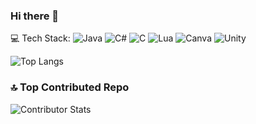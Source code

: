 ### Hi there 👋

💻 Tech Stack: 
![Java](https://img.shields.io/badge/java-%23ED8B00.svg?style=flat-square&logo=openjdk&logoColor=white)
![C#](https://img.shields.io/badge/c%23-%23239120.svg?style=flat-square&logo=csharp&logoColor=white)
![C](https://img.shields.io/badge/c-%2300599C.svg?style=flat-square&logo=c&logoColor=white)
![Lua](https://img.shields.io/badge/lua-%232C2D72.svg?style=flat-square&logo=lua&logoColor=white)
![Canva](https://img.shields.io/badge/Canva-%2300C4CC.svg?style=flat-square&logo=Canva&logoColor=white)
![Unity](https://img.shields.io/badge/unity-%23000000.svg?style=flat-square&logo=unity&logoColor=white)




![Top Langs](https://github-readme-stats.vercel.app/api/top-langs/?username=sreejita-saha&theme=dark&hide_border=false&include_all_commits=true&count_private=true&layout=compact)

### 🔝 Top Contributed Repo
![Contributor Stats](https://github-contributor-stats.vercel.app/api?username=sreejita-saha&limit=5&theme=dark&combine_all_yearly_contributions=true)


<!-- Proudly created with GPRM ( https://gprm.itsvg.in ) -->
